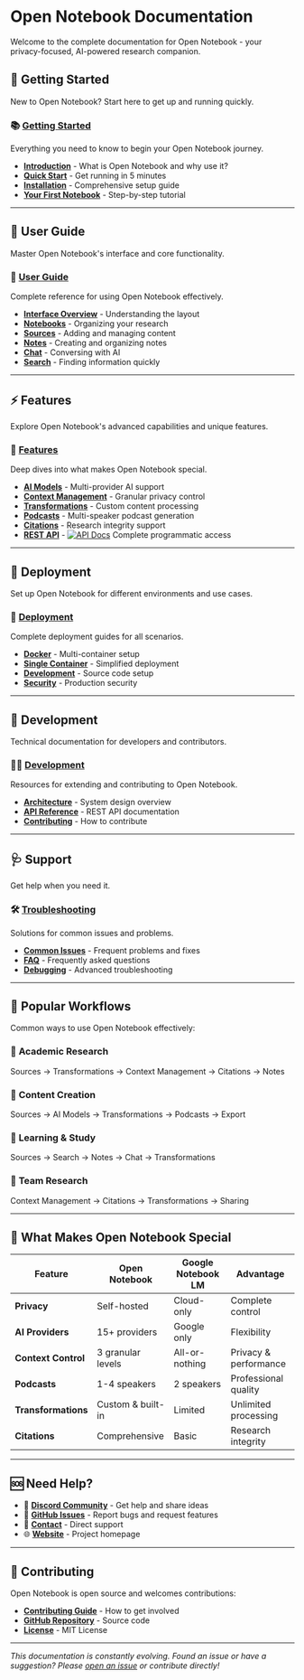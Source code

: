 # Open Notebook Documentation

Welcome to the complete documentation for Open Notebook - your privacy-focused, AI-powered research companion.

## 🚀 Getting Started

New to Open Notebook? Start here to get up and running quickly.

### 📚 **[Getting Started](getting-started/index.md)**
Everything you need to know to begin your Open Notebook journey.
- **[Introduction](getting-started/introduction.md)** - What is Open Notebook and why use it?
- **[Quick Start](getting-started/quick-start.md)** - Get running in 5 minutes
- **[Installation](getting-started/installation.md)** - Comprehensive setup guide
- **[Your First Notebook](getting-started/first-notebook.md)** - Step-by-step tutorial

---

## 📖 User Guide

Master Open Notebook's interface and core functionality.

### 🎯 **[User Guide](user-guide/index.md)**
Complete reference for using Open Notebook effectively.
- **[Interface Overview](user-guide/interface-overview.md)** - Understanding the layout
- **[Notebooks](user-guide/notebooks.md)** - Organizing your research
- **[Sources](user-guide/sources.md)** - Adding and managing content
- **[Notes](user-guide/notes.md)** - Creating and organizing notes
- **[Chat](user-guide/chat.md)** - Conversing with AI
- **[Search](user-guide/search.md)** - Finding information quickly

---

## ⚡ Features

Explore Open Notebook's advanced capabilities and unique features.

### 🔧 **[Features](features/index.md)**
Deep dives into what makes Open Notebook special.
- **[AI Models](features/ai-models.md)** - Multi-provider AI support
- **[Context Management](features/context-management.md)** - Granular privacy control
- **[Transformations](features/transformations.md)** - Custom content processing
- **[Podcasts](features/podcasts.md)** - Multi-speaker podcast generation
- **[Citations](features/citations.md)** - Research integrity support
- **[REST API](development/api-reference.md)** - [![API Docs](https://img.shields.io/badge/API-Documentation-blue?style=flat-square)](http://localhost:5055/docs) Complete programmatic access

---

## 🚀 Deployment

Set up Open Notebook for different environments and use cases.

### 🐳 **[Deployment](deployment/index.md)**
Complete deployment guides for all scenarios.
- **[Docker](deployment/docker.md)** - Multi-container setup
- **[Single Container](deployment/single-container.md)** - Simplified deployment
- **[Development](deployment/development.md)** - Source code setup
- **[Security](deployment/security.md)** - Production security

---

## 🔧 Development

Technical documentation for developers and contributors.

### 👩‍💻 **[Development](development/index.md)**
Resources for extending and contributing to Open Notebook.
- **[Architecture](development/architecture.md)** - System design overview
- **[API Reference](development/api-reference.md)** - REST API documentation
- **[Contributing](development/contributing.md)** - How to contribute

---

## 🩺 Support

Get help when you need it.

### 🛠️ **[Troubleshooting](troubleshooting/index.md)**
Solutions for common issues and problems.
- **[Common Issues](troubleshooting/common-issues.md)** - Frequent problems and fixes
- **[FAQ](troubleshooting/faq.md)** - Frequently asked questions
- **[Debugging](troubleshooting/debugging.md)** - Advanced troubleshooting

---

## 🔄 Popular Workflows

Common ways to use Open Notebook effectively:

### 🔬 **Academic Research**
Sources → Transformations → Context Management → Citations → Notes

### 📝 **Content Creation**
Sources → AI Models → Transformations → Podcasts → Export

### 🧠 **Learning & Study**
Sources → Search → Notes → Chat → Transformations

### 👥 **Team Research**
Context Management → Citations → Transformations → Sharing

---

## 🌟 What Makes Open Notebook Special

| Feature | Open Notebook | Google Notebook LM | Advantage |
|---------|---------------|-------------------|-----------|
| **Privacy** | Self-hosted | Cloud-only | Complete control |
| **AI Providers** | 15+ providers | Google only | Flexibility |
| **Context Control** | 3 granular levels | All-or-nothing | Privacy & performance |
| **Podcasts** | 1-4 speakers | 2 speakers | Professional quality |
| **Transformations** | Custom & built-in | Limited | Unlimited processing |
| **Citations** | Comprehensive | Basic | Research integrity |

---

## 🆘 Need Help?

- 💬 **[Discord Community](https://discord.gg/37XJPXfz2w)** - Get help and share ideas
- 🐛 **[GitHub Issues](https://github.com/lfnovo/open-notebook/issues)** - Report bugs and request features
- 📧 **[Contact](mailto:luis@lfnovo.com)** - Direct support
- 🌐 **[Website](https://www.open-notebook.ai)** - Project homepage

---

## 🤝 Contributing

Open Notebook is open source and welcomes contributions:

- **[Contributing Guide](development/contributing.md)** - How to get involved
- **[GitHub Repository](https://github.com/lfnovo/open-notebook)** - Source code
- **[License](https://github.com/lfnovo/open-notebook/blob/main/LICENSE)** - MIT License

---

*This documentation is constantly evolving. Found an issue or have a suggestion? Please [open an issue](https://github.com/lfnovo/open-notebook/issues) or contribute directly!*